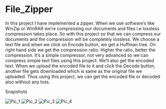 # File_Zipper
In this project I have implemented a zipper. When we use software’s like WinZip or WinRAR we’re compressing our documents and files i.e lossless compression takes place. So with this project so that we can compress our documents and the compression will be completely lossless.  We choose a text file and when we click on Encode button, we get a Huffman tree. On right hand side we get the compression ratio. Higher the ratio, better the compression. It’s a simple compressor, not very advanced so we can compress simple text files using this project. We’ll also get the encoded text. When we upload the encoded file to it and click the Decode button, another file gets downloaded which is same as the original file we uploaded. Thus using this project, we can get the encoded file or decoded also without any loss.


Snapshots


![Pic_1](https://user-images.githubusercontent.com/62996382/107982436-11682380-6fea-11eb-9d12-dfcc9f2be0a4.png)
![Pic_2](https://user-images.githubusercontent.com/62996382/107982442-1331e700-6fea-11eb-8bfb-554e2fc427a6.png)
![Pic_3](https://user-images.githubusercontent.com/62996382/107982443-13ca7d80-6fea-11eb-9e0a-d1b360fc617f.png)
![Pic_4](https://user-images.githubusercontent.com/62996382/107982446-14631400-6fea-11eb-8cd3-302e1637fe4a.png)

